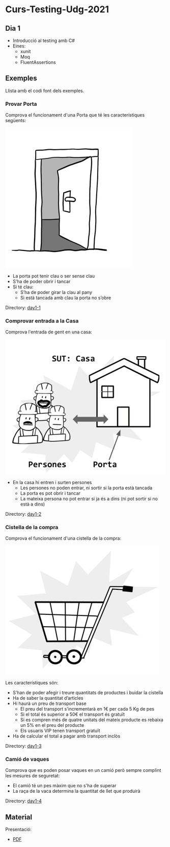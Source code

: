 # Curs-Testing-Udg-2021

## Dia 1

- Introducció al testing amb C#
- Eines:
  - xunit
  - Moq
  - FluentAssertions

## Exemples

Llista amb el codi font dels exemples.

### Provar Porta

Comprova el funcionament d'una Porta que té les característiques següents:

![Porta](img/porta.png)

- La porta pot tenir clau o ser sense clau
- S’ha de poder obrir i tancar
- Si té clau:
  - S’ha de poder girar la clau al pany
  - Si està tancada amb clau la porta no s’obre

Directory: [day1-1](day1-1)

### Comprovar entrada a la Casa

Comprova l'entrada de gent en una casa:

![Porta](img/casa.png)

- En la casa hi entren i surten persones
  - Les persones no poden entrar, ni sortir si la porta està tancada
  - La porta es pot obrir i tancar
  - La mateixa persona no pot entrar si ja és a dins (ni pot sortir si no està a dins)

Directory: [day1-2](day1-2)

### Cistella de la compra

Comprova el funcionament d'una cistella de la compra:

![Cistella](img/cistella.png)

Les característiques són:

- S’han de poder afegir i treure quantitats de productes i buidar la cistella
- Ha de saber la quantitat d’articles
- Hi haurà un preu de transport base
  - El preu del transport s’incrementarà en 1€ per cada 5 Kg de pes
  - Si el total és superior a 50€ el transport és gratuït
  - Si es compren més de quatre unitats del mateix producte es rebaixa un 5% en el preu del producte
  - Els usuaris VIP tenen transport gratuït
- Ha de calcular el total a pagar amb transport inclòs

Directory: [day1-3](day1-3)

### Camió de vaques

Comprova que es poden posar vaques en un camió però sempre complint les mesures de seguretat:

- El camió té un pes màxim que no s'ha de superar
- La raça de la vaca determina la quantitat de llet que produirà

Directory: [day1-4](day1-4)

## Material

Presentació:

- [PDF](Dia1_Presentació.pdf)
